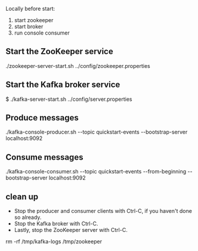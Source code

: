Locally before start:
1. start zookeeper
2. start broker
3. run console consumer


## Start the ZooKeeper service
./zookeeper-server-start.sh ../config/zookeeper.properties

## Start the Kafka broker service
$ ./kafka-server-start.sh ../config/server.properties

## Produce messages
./kafka-console-producer.sh --topic quickstart-events --bootstrap-server localhost:9092

## Consume messages
./kafka-console-consumer.sh --topic quickstart-events --from-beginning --bootstrap-server localhost:9092

## clean up

- Stop the producer and consumer clients with Ctrl-C, if you haven't done so already.
- Stop the Kafka broker with Ctrl-C.
- Lastly, stop the ZooKeeper server with Ctrl-C.

rm -rf /tmp/kafka-logs /tmp/zookeeper